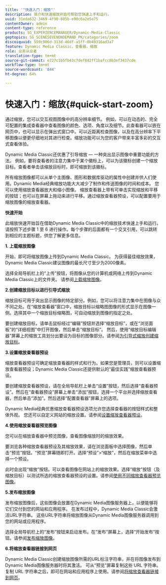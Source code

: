 ```yaml
---
title: '"快速入门：缩放"'
description: 简介和快速缩放开始可帮助您快速上手和运行。
uuid: 31eda632-3469-4f90-885b-e90c6a2e5e75
contentOwner: admin
content-type: reference
products: SG_EXPERIENCEMANAGER/Dynamic-Media-Classic
geptopics: SG_SCENESEVENONDEMAND_PK/categories/zoom
discoiquuid: 559c986d-313d-46df-a5ff-0b49316ad3a7
feature: Dynamic Media Classic，查看器，缩放
role: 业务从业者
translation-type: tm+mt
source-git-commit: e727c1b5fb43c7def842ff1bafcc8b3ef3437cde
workflow-type: tm+mt
source-wordcount: '844'
ht-degree: 64%

---
```



# 快速入门：缩放{#quick-start-zoom}

通过缩放，您可以交互视图图像中的高分辨率细节。 例如，可以在动态的、完全可配置的集成查看器中查看图像的颜色、选项、角度以及细节。此查看器可以嵌在网页中，也可以显示在弹出式窗口中。可以近距离检查图像，以及在高分辨率下平移图像以便更仔细地对其进行检查。缩放功能可以为您的客户带来丰富多彩的交互式查看体验。

Dynamic Media Classic还优惠了引导缩放 — 一种突出显示图像中重要功能的方法。 例如，要将查看者的注意力集中于某个徽标上，可以为该徽标创建一个缩放目标。查看者单击该缩放目标时，即可缩放到该徽标。

所有缩放图像都可以从单个主图像、图形和数据库驱动的属性中创建并供人们使用。Dynamic Media经典缩放功能大大减少了制作和传送图像的时间和成本。 您可以使用缩放查看器放大和缩小图像。 缩放查看器上带有可单击实现缩放和平移的按钮；也可以在屏幕上拖动来进行平移。通过缩放查看器预设，可以配置要用于缩放图像的缩放查看器。

**快速开始**

此缩放快速开始旨在借助Dynamic Media Classic中的缩放技术快速上手和运行。 请按照下述步骤 1 至 6 进行操作。每个步骤的后面都有一个交叉引用，可以跳转到相应的主题标题，供您了解更多信息。

**1. 上载缩放图像**

开始，即可将缩放图像上传到Dynamic Media Classic。 为获得最佳缩放效果，Dynamic Media Classic建议图像的最长尺寸至少为2000像素。

选择全局导航栏上的“上传”按钮，将图像从您的计算机或网络上传到Dynamic Media Classic上的文件夹。 请参阅[上载缩放图像](uploading-zoom-images.md#uploading_zoom_images)。

**2.创建缩放目标以进行引导式缩放**

缩放目标可用于突出显示图像的特定部分。例如，您可以将注意力集中在图像与众不同之处。在“缩放查看器”窗口中，缩放目标以缩略图图像的形式显示在图像一侧。选择其中一个缩放目标缩略图，可自动缩放到图像的指定之处。

要创建缩放目标，请单击鼠标经过“编辑”按钮并选择“缩放目标”，或在“浏览面板”的“详细视图”中打开图像，然后单击“缩放目标”。 然后，使用“缩放目标编辑器”屏幕上的缩放工具划分出要设为目标的图像部分。请参阅[为引导式缩放创建缩放目标](creating-zoom-targets-guided-zoom.md#creating_zoom_targets_for_guided_zoom)。

**3.设置缩放查看器预设**

缩放查看器预设可确定缩放查看器的样式和行为。如果您是管理员，则可以设置缩放查看器预设；Dynamic Media Classic还提供默认的“最佳实践”缩放查看器预设。

要创建缩放查看器预设，请在全局导航栏上单击“设置”按钮，然后选择“查看器预设”。然后在“查看器预设”屏幕上单击“添加”按钮，选择一个平台并选择缩放查看器，然后单击“添加”。然后选择“配置查看器”屏幕上的选项。

Dynamic Media经典优惠缩放查看器预设选项允许您选择查看器的按钮样式和整体外观。 您还可以自定义网站的缩放设置。请参阅[设置缩放查看器预设](setting-zoom-viewer-presets.md#setting_up_zoom_viewer_presets)。

**4.使用缩放查看器预览图像**

您可以在缩放查看器中预览图像，查看图像缩放时的缩放效果。

要浏览各种缩放查看器预设及其缩放效果，请在浏览面板中选择图像，然后单击“预览”按钮。“预览”屏幕随即打开。选择“预设”>“缩放”，然后在缩放菜单中选择一个预设。

此时会出现“缩放”按钮。可以查看图像在网站上的缩放效果。选择“缩放”按钮（及缩放目标）以测试所选的缩放查看器预设的设置。请参阅[使用不同缩放查看器预览图像](previewing-image-assets-different-zoom.md#previewing_image_assets_with_different_zoom_viewers)。

**5.发布缩放图像**

发布缩放图像后，这些图像会放置在Dynamic Media图像服务器上，以便能够将它们交付到您的网站和应用程序。 在发布过程中，Dynamic Media Classic会激活URL字符串。 这些URL字符串将缩放图像从Dynamic Media图像服务器调用到您的网站或应用程序。

选择全局导航栏上的“发布”按钮来启动发布。在“发布”屏幕上，选择“开始发布”按钮。请参阅[发布缩放图像](publishing-zoom-images.md#publishing_zoom_images)。

**6.将缩放查看器链接到网页**

Dynamic Media Classic创建缩放图像所需的URL标注字符串，并在将图像发布到Dynamic Media图像服务器时将其激活。 可从“预览”屏幕复制这些 URL 字符串。复制 URL 字符串之后，即可在网站和应用程序上使用。请参阅[将缩放查看器链接到网页](linking-zoom-viewers-web-pages.md#linking_zoom_viewers_to_your_web_pages)。
